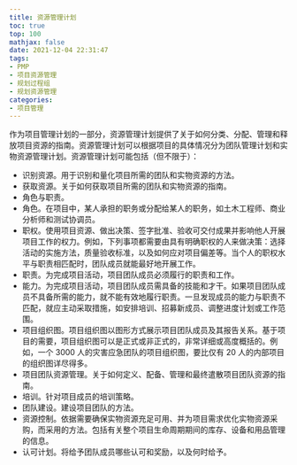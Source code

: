 ```yaml
---
title: 资源管理计划
toc: true
top: 100
mathjax: false
date: 2021-12-04 22:31:47
tags:
- PMP
- 项目资源管理
- 规划过程组
- 规划资源管理
categories:
- 项目管理
---
```

作为项目管理计划的一部分，资源管理计划提供了关于如何分类、分配、管理和释放项目资源的指南。资源管理计划可以根据项目的具体情况分为团队管理计划和实物资源管理计划。资源管理计划可能包括（但不限于）：

- 识别资源。用于识别和量化项目所需的团队和实物资源的方法。
- 获取资源。关于如何获取项目所需的团队和实物资源的指南。
- 角色与职责。
- 角色。在项目中，某人承担的职务或分配给某人的职务，如土木工程师、商业分析师和测试协调员。
- 职权。使用项目资源、做出决策、签字批准、验收可交付成果并影响他人开展项目工作的权力。例如，下列事项都需要由具有明确职权的人来做决策：选择活动的实施方法，质量验收标准，以及如何应对项目偏差等。当个人的职权水平与职责相匹配时，团队成员就能最好地开展工作。
- 职责。为完成项目活动，项目团队成员必须履行的职责和工作。
- 能力。为完成项目活动，项目团队成员需具备的技能和才干。如果项目团队成员不具备所需的能力，就不能有效地履行职责。一旦发现成员的能力与职责不匹配，就应主动采取措施，如安排培训、招募新成员、调整进度计划或工作范围。
- 项目组织图。项目组织图以图形方式展示项目团队成员及其报告关系。基于项目的需要，项目组织图可以是正式或非正式的，非常详细或高度概括的。例如，一个 3000 人的灾害应急团队的项目组织图，要比仅有 20 人的内部项目的组织图详尽得多。
- 项目团队资源管理。关于如何定义、配备、管理和最终遣散项目团队资源的指南。
- 培训。针对项目成员的培训策略。
- 团队建设。建设项目团队的方法。
- 资源控制。依据需要确保实物资源充足可用、并为项目需求优化实物资源采购，而采用的方法。包括有关整个项目生命周期期间的库存、设备和用品管理的信息。
- 认可计划。将给予团队成员哪些认可和奖励，以及何时给予。
